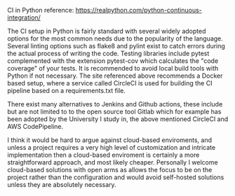 CI in Python
reference: https://realpython.com/python-continuous-integration/

The CI setup in Python is fairly standard with several widely adopted options for the most common needs
due to the popularity of the language. Several linting options such as flake8 and pylint exist to catch
errors during the actual process of writing the code. Testing libraries include pytest complemented with
the extension pytest-cov which calculates the "code coverage" of your tests. It is recommended to avoid local build
tools with Python if not necessary. The site referenced above recommends a Docker based setup, where a service
called CircleCI is used for building the CI pipeline based on a requirements.txt file.

There exist many alternatives to Jenkins and Github actions, these include but are not limited to to the open
source tool Gitlab which for example has been adopted by the University I study in, the above mentioned CircleCI and AWS
CodePipeline.

I think it would be hard to argue against cloud-based enviroments, and unless a project requires a very high level
of customization and intricate implementation then a cloud-based enviroment is certainly a more straightforward approach, and
most likely cheaper. Personally I welcome cloud-based solutions with open arms as allows the focus to be on the project
rather than the configuration and would avoid self-hosted solutions unless they are absolutely necessary.
